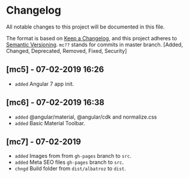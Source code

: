# Changelog
All notable changes to this project will be documented in this file.

The format is based on [Keep a Changelog](https://keepachangelog.com/en/1.0.0/),
and this project adheres to [Semantic Versioning](https://semver.org/spec/v2.0.0.html).
`mc??` stands for commits in master branch.
[Added, Changed, Deprecated, Removed, Fixed, Security]

## [mc5] - 07-02-2019 16:26
- `added` Angular 7 app init.

## [mc6] - 07-02-2019 16:38
- `added` @angular/material, @angular/cdk and normalize.css
- `added` Basic Material Toolbar.

## [mc7] - 07-02-2019
- `added` Images from from `gh-pages` branch to `src`.
- `added` Meta SEO files `gh-pages` branch to `src`.
- `chngd` Build folder from `dist/albatroz` to `dist`.
